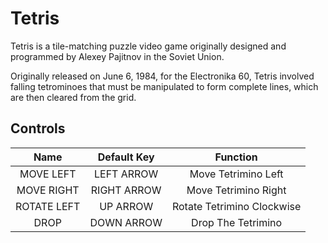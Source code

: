 # Tetris
Tetris is a tile-matching puzzle video game originally designed and programmed by Alexey Pajitnov in the Soviet Union.

Originally released on June 6, 1984, for the Electronika 60, Tetris involved falling tetrominoes that must be manipulated to form complete lines, which are then cleared from the grid.

## Controls

|     Name    | Default Key |          Function          |
|:-----------:|:-----------:|:--------------------------:|
|  MOVE LEFT  |  LEFT ARROW |     Move Tetrimino Left    |
|  MOVE RIGHT | RIGHT ARROW |    Move Tetrimino Right    |
| ROTATE LEFT |   UP ARROW  | Rotate Tetrimino Clockwise |
|     DROP    |  DOWN ARROW |     Drop The Tetrimino     |

